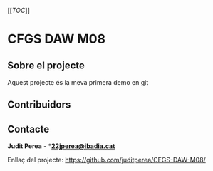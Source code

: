 [[_TOC_]]
# CFGS DAW M08
## Sobre el projecte
Aquest projecte és la meva primera demo en git
## Contribuidors
## Contacte
**Judit Perea** - ***22jperea@ibadia.cat**

Enllaç del projecte:
https://github.com/juditperea/CFGS-DAW-M08/
